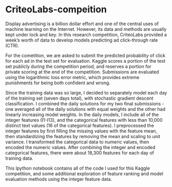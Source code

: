 CriteoLabs-compeition
=====================

Display advertising is a billion dollar effort and one of the central uses of machine learning on the Internet. However, its data and methods are usually kept under lock and key. In this research competition, CriteoLabs provided a week’s worth of data to develop models predicting ad click-through rate (CTR).

For the cometition, we are asked to submit the predicted probability of click for each ad in the test set for evaluation.  Kaggle scores a portion of the test set publicly during the competition period, and reserves a portion for private scoring at the end of the competition. Submissions are evaluated using the logarithmic loss error metric, which provides extreme punishments for being both confident and wrong.

Since the training data was so large, I decided to separately model each day of the training set (seven days total), with stochastic gradient descent classification. I combined the daily solutions for my two final submissions - one averaged all of the daily solutions with equal weights and the other had linearly increasing model weights. In the daily models, I include all of the integer features (I1-I13), and the categorical features with less than 10,000 distinct text values (16 of the categorical features). I preprocessed the integer features by first filling the missing values with the feature mean, then standardizing the features by removing the mean and scaling to unit variance. I transformed the categorical data to numeric values, then encoded the numeric values. After combining the integer and encoded categorical features, there were about 18,300 features for each day of training data.

This Ipython notebook contains all of the code I used for this Kaggle competition, and some additional exploration of feature ranking and model evaluation methods using the integer feature data.